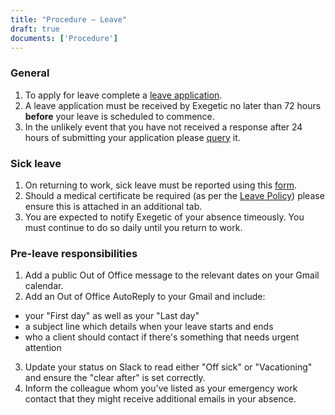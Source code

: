 ```yaml
---
title: "Procedure – Leave"
draft: true
documents: ['Procedure']
---
```


### General

<!-- 1. Should you have any queries please consult the <a href="#">Leave - Policy</a>. -->
1. To apply for leave complete a <a href="https://docs.google.com/spreadsheets/u/0/?ftv=1&folder=0AP56blNZjL2PUk9PVA&tgif=d">leave application</a>.
2. A leave application must be received by Exegetic no later than 72 hours <strong>before</strong> your leave is scheduled to commence.
3. In the unlikely event that you have not received a response after 24 hours of submitting your application please <a href="mailto:admin@exegetic.biz?subject=Annual Leave Application Status">query</a> it.

### Sick leave
1. On returning to work, sick leave must be reported using this <a href="https://docs.google.com/spreadsheets/u/0/?ftv=1&folder=0AP56blNZjL2PUk9PVA&tgif=d">form</a>.
2. Should a medical certificate be required (as per the <a href="https://www.exegetic.biz/internal/policy-leave/">Leave Policy</a>) please ensure this is attached in an additional tab.
3. You are expected to notify Exegetic of your absence timeously. You must continue to do so daily until you return to work.


### Pre-leave responsibilities

<!-- Once any leave has been granted you will need to inform your collegues by: -->
1. Add a public Out of Office message to the relevant dates on your Gmail calendar.
2. Add an Out of Office AutoReply to your Gmail and include:
 - your "First day" as well as your "Last day"
 - a subject line which details when your leave starts and ends
 - who a client should contact if there's something that needs urgent attention
3. Update your status on Slack to read either "Off sick" or "Vacationing" and ensure the "clear after" is set correctly. 
4. Inform the colleague whom you've listed as your emergency work contact that they might receive additional emails in your absence.
